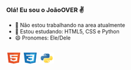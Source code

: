 ### Olá! Eu sou o JoãoOVER ✌
- 🔭 Não estou trabalhando na area atualmente
- 🌱 Estou estudando: HTML5, CSS e Python
- 😄 Pronomes: Ele/Dele
  
<div style="display: inline_block"><br>
  <img align="center" alt="Jao-HTML" height="30" width="40" src="https://raw.githubusercontent.com/devicons/devicon/master/icons/html5/html5-original.svg">
  <img align="center" alt="Jao-CSS" height="30" width="40" src="https://raw.githubusercontent.com/devicons/devicon/master/icons/css3/css3-original.svg">
  <img align="center" alt="Jao-Python" height="30" width="40" src="https://raw.githubusercontent.com/devicons/devicon/master/icons/python/python-original.svg">
</div>
